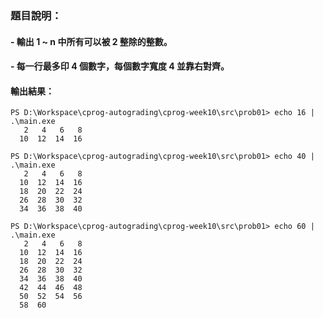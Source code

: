 ### 題目說明：
#### - 輸出 1 ~ n 中所有可以被 2 整除的整數。
#### - 每一行最多印 4 個數字，每個數字寬度 4 並靠右對齊。

#### 輸出結果：

```text
PS D:\Workspace\cprog-autograding\cprog-week10\src\prob01> echo 16 | .\main.exe
   2   4   6   8
  10  12  14  16

PS D:\Workspace\cprog-autograding\cprog-week10\src\prob01> echo 40 | .\main.exe
   2   4   6   8
  10  12  14  16
  18  20  22  24
  26  28  30  32
  34  36  38  40

PS D:\Workspace\cprog-autograding\cprog-week10\src\prob01> echo 60 | .\main.exe
   2   4   6   8
  10  12  14  16
  18  20  22  24
  26  28  30  32
  34  36  38  40
  42  44  46  48
  50  52  54  56
  58  60
```
